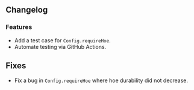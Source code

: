## Changelog

### Features

- Add a test case for `Config.requireHoe`.
- Automate testing via GitHub Actions.

## Fixes

- Fix a bug in `Config.requireHoe` where hoe durability did not decrease.
